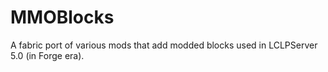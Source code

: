 # MMOBlocks
A fabric port of various mods that add modded blocks used in LCLPServer 5.0 (in Forge era).
